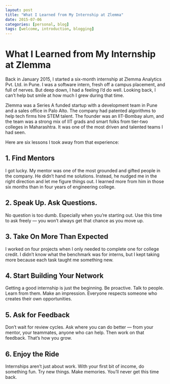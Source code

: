 ```yaml
---
layout: post
title: "What I Learned from My Internship at Zlemma"
date: 2015-07-06
categories: [personal, blog]
tags: [welcome, introduction, blogging]
---
```


# What I Learned from My Internship at Zlemma

Back in January 2015, I started a six-month internship at Zlemma Analytics Pvt. Ltd. in Pune. I was a software intern, fresh off a campus placement, and full of nerves. But deep down, I had a feeling I’d do well. Looking back, I can’t help but smile at how much I grew during that time.

Zlemma was a Series A funded startup with a development team in Pune and a sales office in Palo Alto. The company had patented algorithms to help tech firms hire STEM talent. The founder was an IIT-Bombay alum, and the team was a strong mix of IIT grads and smart folks from tier-two colleges in Maharashtra. It was one of the most driven and talented teams I had seen.

Here are six lessons I took away from that experience:

## 1. Find Mentors

I got lucky. My mentor was one of the most grounded and gifted people in the company. He didn’t hand me solutions. Instead, he nudged me in the right direction and let me figure things out. I learned more from him in those six months than in four years of engineering college.

## 2. Speak Up. Ask Questions.

No question is too dumb. Especially when you’re starting out. Use this time to ask freely — you won’t always get that chance as you move up.

## 3. Take On More Than Expected

I worked on four projects when I only needed to complete one for college credit. I didn’t know what the benchmark was for interns, but I kept taking more because each task taught me something new.

## 4. Start Building Your Network

Getting a good internship is just the beginning. Be proactive. Talk to people. Learn from them. Make an impression. Everyone respects someone who creates their own opportunities.

## 5. Ask for Feedback

Don’t wait for review cycles. Ask where you can do better — from your mentor, your teammates, anyone who can help. Then work on that feedback. That’s how you grow.

## 6. Enjoy the Ride

Internships aren’t just about work. With your first bit of income, do something fun. Try new things. Make memories. You’ll never get this time back.
